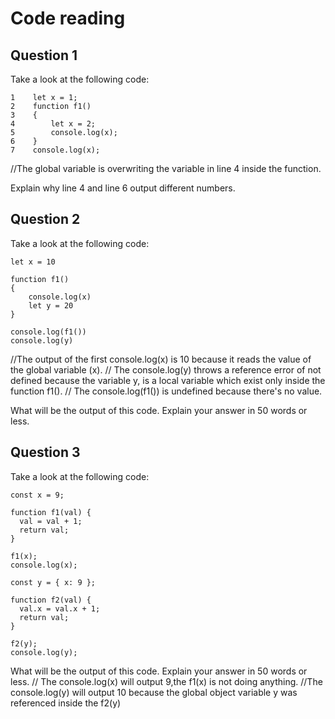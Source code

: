 # Code reading

## Question 1

Take a look at the following code:

```
1    let x = 1;
2    function f1()
3    {
4        let x = 2;
5        console.log(x);
6    }
7    console.log(x);
```
//The global variable is overwriting the variable in line 4 inside the function.

Explain why line 4 and line 6 output different numbers.

## Question 2

Take a look at the following code:

```
let x = 10

function f1()
{
    console.log(x)
    let y = 20
}

console.log(f1())
console.log(y)
```
//The output of the first console.log(x) is 10 because it reads the value of the global variable (x).
// The console.log(y) throws a reference error of not defined because the variable y, is a local variable which exist only inside the function f1().
// The console.log(f1()) is undefined because there's no value.

What will be the output of this code. Explain your answer in 50 words or less.

## Question 3

Take a look at the following code:

```
const x = 9;

function f1(val) {
  val = val + 1;
  return val;
}

f1(x);
console.log(x);

const y = { x: 9 };

function f2(val) {
  val.x = val.x + 1;
  return val;
}

f2(y);
console.log(y);
```

What will be the output of this code. Explain your answer in 50 words or less.
// The console.log(x) will output 9,the f1(x) is not doing anything.
//The console.log(y) will output 10 because the global object variable y was referenced inside the f2(y)